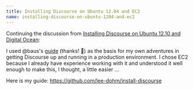 ```yaml
---
title: Installing Discourse on Ubuntu 12.04 and EC2
name: installing-discourse-on-ubuntu-1204-and-ec2
---
```


Continuing the discussion from [Installing Discourse on Ubuntu 12.10 and Digital Ocean](http://meta.discourse.org/t/installing-discourse-on-ubuntu-12-10-and-digital-ocean/3395):

I used @baus's [guide](https://github.com/baus/install-discourse) (thanks! :beer:) as the basis for my own adventures in getting Discourse up and running in a production environment.  I chose EC2 because I already have experience working with it and understood it well enough to make this, I thought, a little easier ...

Here is my guide: https://github.com/lee-dohm/install-discourse
